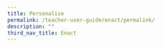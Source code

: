 ```yaml
---
title: Personalise
permalink: /teacher-user-guide/enact/permalink/
description: ""
third_nav_title: Enact
---
```

